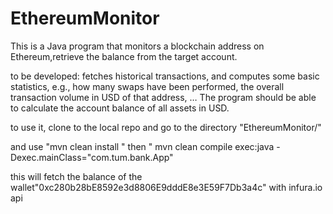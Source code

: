 # EthereumMonitor


This is a Java program that monitors a blockchain address on Ethereum,retrieve the balance from the target account.

to be developed: fetches historical transactions, and computes some basic statistics, e.g., how many swaps
have been performed, the overall transaction volume in USD of that address, …
The program should be able to calculate the account balance of all assets in USD.

to use it, clone to  the local repo and go to the directory "EthereumMonitor/"

 and use "mvn clean install " then "  mvn clean compile exec:java -Dexec.mainClass="com.tum.bank.App"

 this will fetch the balance of the wallet"0xc280b28bE8592e3d8806E9dddE8e3E59F7Db3a4c" with infura.io api 




